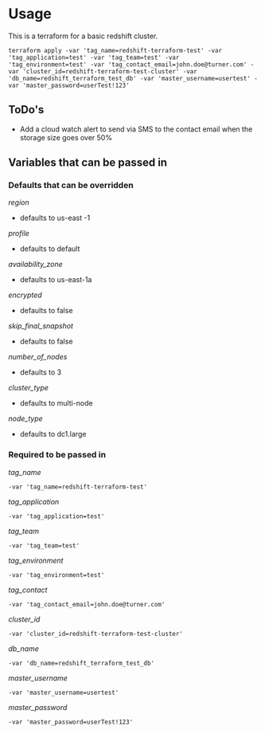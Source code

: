 # Usage
This is a terraform for a basic redshift cluster.

```
terraform apply -var 'tag_name=redshift-terraform-test' -var 'tag_application=test' -var 'tag_team=test' -var 'tag_environment=test' -var 'tag_contact_email=john.doe@turner.com' -var 'cluster_id=redshift-terraform-test-cluster' -var 'db_name=redshift_terraform_test_db' -var 'master_username=usertest' -var 'master_password=userTest!123'
```

## ToDo's
- Add a cloud watch alert to send via SMS to the contact email when the storage size goes over 50%


## Variables that can be passed in

### Defaults that can be overridden

*region*
- defaults to us-east -1

*profile*
- defaults to default

*availability_zone*
- defaults to us-east-1a

*encrypted*
- defaults to false

*skip_final_snapshot*
- defaults to false

*number_of_nodes*
- defaults to 3

*cluster_type*
- defaults to multi-node

*node_type*
- defaults to dc1.large

### Required to be passed in

*tag_name*
```
-var 'tag_name=redshift-terraform-test' 
```

*tag_application*
```
-var 'tag_application=test' 
```

*tag_team*
```
-var 'tag_team=test' 
```

*tag_environment*
```
-var 'tag_environment=test' 
```

*tag_contact*
```
-var 'tag_contact_email=john.doe@turner.com' 
```

*cluster_id*
```
-var 'cluster_id=redshift-terraform-test-cluster' 
```

*db_name*
```
-var 'db_name=redshift_terraform_test_db' 
```

*master_username*
```
-var 'master_username=usertest' 
```

*master_password*
```
-var 'master_password=userTest!123'
```